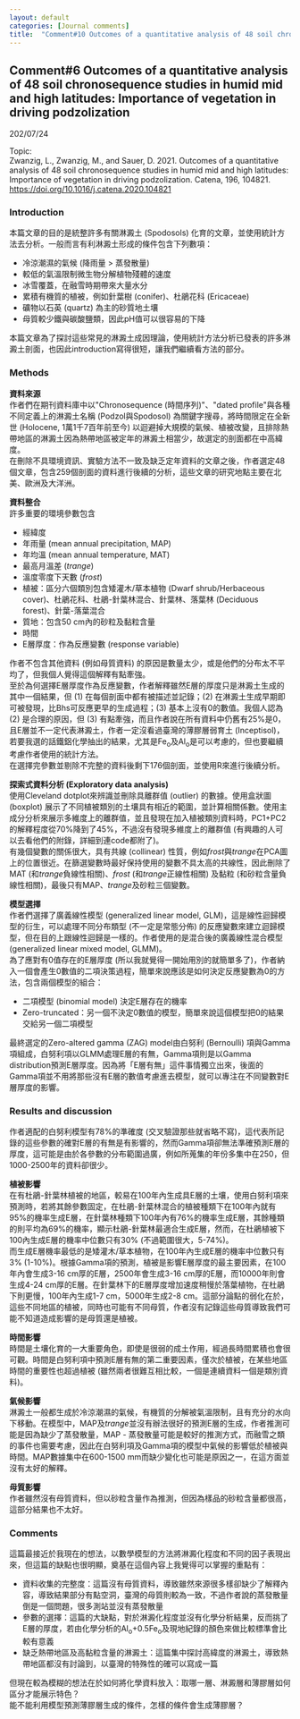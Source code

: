```yaml
---
layout: default
categories: [Journal comments]
title:  "Comment#10 Outcomes of a quantitative analysis of 48 soil chronosequence studies in humid mid and high latitudes: Importance of vegetation in driving podzolization"
---  
```

## Comment#6 Outcomes of a quantitative analysis of 48 soil chronosequence studies in humid mid and high latitudes: Importance of vegetation in driving podzolization  
202/07/24  
  
Topic:  
Zwanzig, L., Zwanzig, M., and Sauer, D. 2021. Outcomes of a quantitative analysis of 48 soil chronosequence studies in humid mid and high latitudes: Importance of vegetation in driving podzolization. Catena, 196, 104821.  
<a href="https://doi.org/10.1016/j.catena.2020.104821" target="_blank">https://doi.org/10.1016/j.catena.2020.104821</a>  
  
### Introduction  
本篇文章的目的是統整許多有關淋澱土 (Spodosols) 化育的文章，並使用統計方法去分析。一般而言有利淋澱土形成的條件包含下列數項：  
- 冷涼潮濕的氣候 (降雨量 > 蒸發散量)
- 較低的氣溫限制微生物分解植物殘體的速度
- 冰雪覆蓋，在融雪時期帶來大量水分
- 累積有機質的植被，例如針葉樹 (conifer)、杜鵑花科 (Ericaceae)
- 礦物以石英 (quartz) 為主的砂質地土壤
- 母質較少鐵與碳酸鹽類，因此pH值可以很容易的下降  
  
本篇文章為了探討這些常見的淋澱土成因理論，使用統計方法分析已發表的許多淋澱土剖面，也因此introduction寫得很短，讓我們繼續看方法的部分。  
  
### Methods  
**資料來源**   
作者們在期刊資料庫中以"Chronosequence (時間序列)"、"dated profile"與各種不同定義上的淋澱土名稱 (Podzol與Spodosol) 為關鍵字搜尋，將時間限定在全新世 (Holocene, 1萬1千7百年前至今) 以迴避掉大規模的氣候、植被改變，且排除熱帶地區的淋澱土因為熱帶地區被定年的淋澱土相當少，故選定的剖面都在中高緯度。  
在刪除不具環境資訊、實驗方法不一致及缺乏定年資料的文章之後，作者選定48個文章，包含259個剖面的資料進行後續的分析，這些文章的研究地點主要在北美、歐洲及大洋洲。  
  
**資料整合**  
許多重要的環境參數包含  
- 經緯度
- 年雨量 (mean annual precipitation, MAP)
- 年均溫 (mean annual temperature, MAT)
- 最高月溫差 (*trange*)
- 溫度零度下天數 (*frost*)
- 植被：區分六個類別包含矮灌木/草本植物 (Dwarf shrub/Herbaceous cover)、杜鵑花科、杜鵑-針葉林混合、針葉林、落葉林 (Deciduous forest)、針葉-落葉混合
- 質地：包含50 cm內的砂粒及黏粒含量
- 時間
- E層厚度：作為反應變數 (response variable)  
  
作者不包含其他資料 (例如母質資料) 的原因是數量太少，或是他們的分布太不平均了，但我個人覺得這個解釋有點牽強。  
至於為何選擇E層厚度作為反應變數，作者解釋雖然E層的厚度只是淋澱土生成的其中一個結果，但 (1) 在每個剖面中都有被描述並記錄；(2) 在淋澱土生成早期即可被發現，比Bhs可反應更早的生成過程；(3) 基本上沒有0的數值。我個人認為 (2) 是合理的原因，但 (3) 有點牽強，而且作者說在所有資料中仍舊有25%是0，且E層並不一定代表淋澱土，作者一定沒看過臺灣的薄膠層弱育土 (Inceptisol)，若要我選的話鐵鋁化學抽出的結果，尤其是Fe<sub>o</sub>及Al<sub>o</sub>是可以考慮的，但也要繼續考慮作者使用的統計方法。  
在選擇完參數並剔除不完整的資料後剩下176個剖面，並使用R來進行後續分析。  
  
**探索式資料分析 (Exploratory data analysis)**  
使用Cleveland dotplot來辨識並刪除具離群值 (outlier) 的數據。使用盒狀圖 (boxplot) 展示了不同植被類別的土壤具有相近的範圍，並計算相關係數。使用主成分分析來展示多維度上的離群值，並且發現在加入植被類別資料時，PC1+PC2的解釋程度從70%降到了45%，不過沒有發現多維度上的離群值 (有興趣的人可以去看他們的附錄，詳細到連code都附了)。  
有幾個變數的關係很大，具有共線 (collinear) 性質，例如*frost*與*trange*在PCA圖上的位置很近。在篩選變數時最好保持使用的變數不具太高的共線性，因此刪除了MAT (和*trange*負線性相關)、*frost* (和*trange*正線性相關) 及黏粒 (和砂粒含量負線性相關)，最後只有MAP、*trange*及砂粒三個變數。  
  
**模型選擇**  
作者們選擇了廣義線性模型 (generalized linear model, GLM)，這是線性迴歸模型的衍生，可以處理不同分布類型 (不一定是常態分佈) 的反應變數來建立迴歸模型，但在目的上跟線性迴歸是一樣的。作者使用的是混合後的廣義線性混合模型 (generalized linear mixed model, GLMM)。  
為了應對有0值存在的E層厚度 (所以我就覺得一開始用別的就簡單多了)，作者納入一個會產生0數值的二項決策過程，簡單來說應該是如何決定反應變數為0的方法，包含兩個模型的組合：
- 二項模型 (binomial model) 決定E層存在的機率
- Zero-truncated：另一個不決定0數值的模型，簡單來說這個模型把0的結果交給另一個二項模型
  
最終選定的Zero-altered gamma (ZAG) model由白努利 (Bernoulli) 項與Gamma項組成，白努利項以GLMM處理E層的有無，Gamma項則是以Gamma distribution預測E層厚度。因為將「E層有無」這件事情獨立出來，後面的Gamma項並不用將那些沒有E層的數值考慮進去模型，就可以專注在不同變數對E層厚度的影響。  
  
### Results and discussion  
作者適配的白努利模型有78%的準確度 (交叉驗證那些就省略不寫)，這代表所記錄的這些參數的確對E層的有無是有影響的，然而Gamma項卻無法準確預測E層的厚度，這可能是由於各參數的分布範圍過廣，例如所蒐集的年份多集中在250，但1000-2500年的資料卻很少。  
  
**植被影響**  
在有杜鵑-針葉林植被的地區，較易在100年內生成具E層的土壤，使用白努利項來預測時，若將其餘參數固定，在杜鵑-針葉林混合的植被種類下在100年內就有95%的機率生成E層，在針葉林種類下100年內有76%的機率生成E層，其餘種類的則平均為69%的機率，顯示杜鵑-針葉林最適合生成E層，然而，在杜鵑植被下100內生成E層的機率中位數只有30% (不過範圍很大，5-74%)。  
而生成E層機率最低的是矮灌木/草本植物，在100年內生成E層的機率中位數只有3% (1-10%)。根據Gamma項的預測，植被是影響E層厚度的最主要因素，在100年內會生成3-16 cm厚的E層，2500年會生成3-16 cm厚的E層，而10000年則會生成4-24 cm厚的E層。在針葉林下的E層厚度增加速度稍慢於落葉植物，在杜鵑下則更慢，100年內生成1-7 cm，5000年生成2-8 cm。這部分論點的弱化在於，這些不同地區的植被，同時也可能有不同母質，作者沒有記錄這些母質導致我們可能不知道造成影響的是母質還是植被。  
  
**時間影響**  
時間是土壤化育的一大重要角色，即使是很弱的成土作用，經過長時間累積也會很可觀。時間是白努利項中預測E層有無的第二重要因素，僅次於植被，在某些地區時間的重要性也超過植被 (雖然兩者很難互相比較，一個是連續資料一個是類別資料)。  
  
**氣候影響**  
淋澱土一般都生成於冷涼潮濕的氣候，有機質的分解被氣溫限制，且有充分的水向下移動。在模型中，MAP及*trange*並沒有辦法很好的預測E層的生成，作者推測可能是因為缺少了蒸發散量，MAP - 蒸發散量可能是較好的推測方式，而融雪之類的事件也需要考慮，因此在白努利項及Gamma項的模型中氣候的影響低於植被與時間。MAP數據集中在600-1500 mm而缺少變化也可能是原因之一，在這方面並沒有太好的解釋。  
  
**母質影響**  
作者雖然沒有母質資料，但以砂粒含量作為推測，但因為樣品的砂粒含量都很高，這部分結果也不太好。  
  
### Comments  
這篇最接近於我現在的想法，以數學模型的方法將淋澱化程度和不同的因子表現出來，但這篇的缺點也很明顯，奠基在這個內容上我覺得可以掌握的重點有：
- 資料收集的完整度：這篇沒有母質資料，導致雖然來源很多樣卻缺少了解釋內容，導致結果部分有點空洞，臺灣的母質則較為一致，不過作者說的蒸發散量倒是一個問題，很多測站並沒有蒸發散量
- 參數的選擇：這篇的大缺點，對於淋澱化程度並沒有化學分析結果，反而挑了E層的厚度，若由化學分析的Al<sub>o</sub>+0.5Fe<sub>o</sub>及現地紀錄的顏色來做比較標準會比較有意義
- 缺乏熱帶地區及高黏粒含量的淋澱土：這篇集中探討高緯度的淋澱土，導致熱帶地區都沒有討論到，以臺灣的特殊性的確可以寫成一篇  
   
但現在較為模糊的想法在於如何將化學資料放入：取哪一層、淋澱層和薄膠層如何區分才能展示特色？  
能不能利用模型預測薄膠層生成的條件，怎樣的條件會生成薄膠層？
